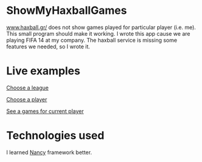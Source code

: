 ShowMyHaxballGames
==================

www.haxball.gr/ does not show games played for particular player (i.e. me). This small program should make it working.
I wrote this app cause we are playing FIFA 14 at my company. The haxball service is missing some features we needed, so I wrote it. 

Live examples
==================

[Choose a league](http://haxball.krzysztofmorcinek.com/)

[Choose a player](http://haxball.krzysztofmorcinek.com/121729)

[See a games for current player](http://haxball.krzysztofmorcinek.com/121729/Marian)

Technologies used
=========
I learned [Nancy](http://nancyfx.org/) framework better.
